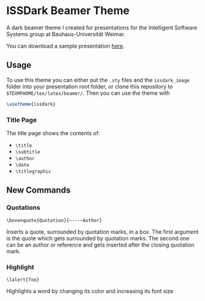 # ISSDark Beamer Theme
A dark beamer theme I created for presentations for the Intelligent Software
Systems group at Bauhaus-Universität Weimar.

You can download a sample presentation
[here][sample presentation].

## Usage
To use this theme you can either put the `.sty` files and the `issdark_image`
folder into your presentation root folder, or clone this repository to
`$TEXMFHOME/tex/latex/beamer/`.
Then you can use the theme with

```tex
\usetheme{issdark}
```

### Title Page
The title page shows the contents of:

* `\title`
* `\subtitle`
* `\author`
* `\date`
* `\titlegraphic`

## New Commands

### Quotations
`\boxenquote{Quotation}{~---~Author}`

Inserts a quote, surrounded by quotation marks, in a box.
The first argument is the quote which gets surrounded by quotation marks.
The second one can be an author or reference and gets inserted after the
closing quotation mark.

### Highlight
`\lalert{foo}`

Highlights a word by changing its color and increasing its font size

[sample presentation]: https://github.com/NicolaiRuckel/issdark-beamer-theme/files/2807535/sample.pdf
